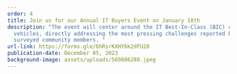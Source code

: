 ```yaml
---
order: 4
title: Join us for our Annual IT Buyers Event on January 18th
description: "The event will center around the IT Best-In-Class (BIC) contract
  vehicles, directly addressing the most pressing challenges reported by
  surveyed community members. "
url-link: https://forms.gle/6hRsrKXHYbk2dFU28
publication-date: December 05, 2023
background-image: assets/uploads/569886288.jpeg
---
```

